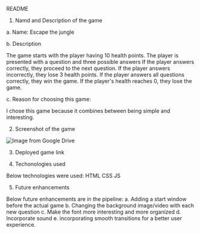 README

1. Namd and Description of the game

a. Name: Escape the jungle

b. Description

The game starts with the player having 10 health points.
The player is presented with a question and three possible answers
If the player answers correctly, they proceed to the next question.
If the player answers incorrectly, they lose 3 health points.
If the player answers all questions correctly, they win the game. If the player's health reaches 0, they lose the game.

c. Reason for choosing this game:

I chose this game because it combines between being simple and interesting.

2. Screenshot of the game

<img src="https://i.imgur.com/QcmfYPy.png" alt="Image from Google Drive">


3. Deployed game link



4. Techonologies used

Below technologies were used:
HTML
CSS
JS

5. Future enhancements

Below future enhancements are in the pipeline:
a. Adding a start window before the actual game
b. Changing the background image/video with each new question
c. Make the font more interesting and more organized
d. Incorporate sound 
e. incorporating smooth transitions for a better user experience.
